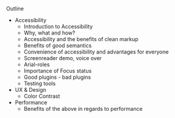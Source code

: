Outline
- Accessibility
  - Introduction to Accessibility
  - Why, what and how?
  - Accessibility and the benefits of clean markup
  - Benefits of good semantics
  - Convenience of accessibility and advantages for everyone
  - Screenreader demo, voice over
  - Arial-roles
  - Importance of Focus status
  - Good plugins - bad plugins
  - Testing tools
- UX & Design
  - Color Contrast
- Performance
  - Benefits of the above in regards to performance
